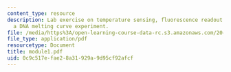 ```yaml
---
content_type: resource
description: Lab exercise on temperature sensing, fluorescence readout system, and
  a DNA melting curve experiment.
file: /media/https%3A/open-learning-course-data-rc.s3.amazonaws.com/20-309-biological-engineering-ii-instrumentation-and-measurement-fall-2006/0c9c517efae28a31929a9d95cf92afcf_module1.pdf
file_type: application/pdf
resourcetype: Document
title: module1.pdf
uid: 0c9c517e-fae2-8a31-929a-9d95cf92afcf
---
```

